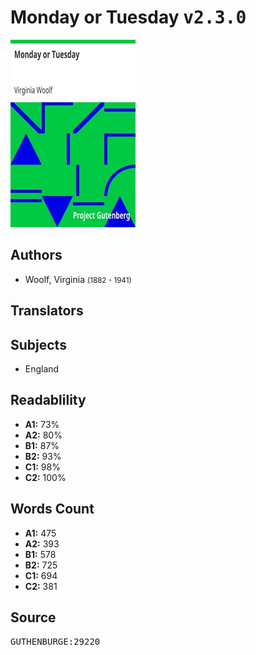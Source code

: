 # Monday or Tuesday <kbd>v2.3.0</kbd>

![](./cover.medium.jpg "")

## Authors


 - Woolf, Virginia <small>(1882 - 1941)</small>

## Translators



## Subjects


 - England

## Readablility


 - **A1:** 73%
 - **A2:** 80%
 - **B1:** 87%
 - **B2:** 93%
 - **C1:** 98%
 - **C2:** 100%

## Words Count


 - **A1:** 475
 - **A2:** 393
 - **B1:** 578
 - **B2:** 725
 - **C1:** 694
 - **C2:** 381

## Source


<kbd>GUTHENBURGE:29220</kbd>
